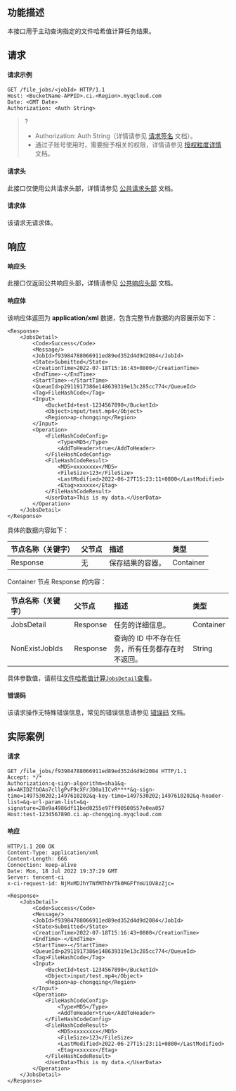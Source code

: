 ## 功能描述

本接口用于主动查询指定的文件哈希值计算任务结果。

## 请求

#### 请求示例

```shell
GET /file_jobs/<jobId> HTTP/1.1
Host: <BucketName-APPID>.ci.<Region>.myqcloud.com
Date: <GMT Date>
Authorization: <Auth String>

```

>?
> - Authorization: Auth String（详情请参见 [请求签名](https://cloud.tencent.com/document/product/436/7778) 文档）。
> - 通过子账号使用时，需要授予相关的权限，详情请参见 [授权粒度详情](https://cloud.tencent.com/document/product/460/41741) 文档。
>

#### 请求头

此接口仅使用公共请求头部，详情请参见 [公共请求头部](https://cloud.tencent.com/document/product/460/42865) 文档。

#### 请求体

该请求无请求体。


## 响应

#### 响应头

此接口仅返回公共响应头部，详情请参见 [公共响应头部](https://cloud.tencent.com/document/product/460/42866) 文档。

#### 响应体

该响应体返回为 **application/xml** 数据，包含完整节点数据的内容展示如下：

```shell
<Response>
    <JobsDetail>
        <Code>Success</Code>
        <Message/>
        <JobId>f93984788066911ed89ed352d4d9d2084</JobId>
        <State>Submitted</State>
        <CreationTime>2022-07-18T15:16:43+0800</CreationTime>
        <EndTime>-</EndTime>
        <StartTime>-</StartTime>
        <QueueId>p2911917386e148639319e13c285cc774</QueueId>
        <Tag>FileHashCode</Tag>
        <Input>
            <BucketId>test-1234567890</BucketId>
            <Object>input/test.mp4</Object>
            <Region>ap-chongqing</Region>
        </Input>
        <Operation>
            <FileHashCodeConfig>
                <Type>MD5</Type>
                <AddToHeader>true</AddToHeader>
            </FileHashCodeConfig>
            <FileHashCodeResult>
                <MD5>xxxxxxxx</MD5>
                <FileSize>123</FileSize>
                <LastModified>2022-06-27T15:23:11+0800</LastModified>
                <Etag>xxxxxx</Etag>
            </FileHashCodeResult>
            <UserData>This is my data.</UserData>
        </Operation>
    </JobsDetail>
</Response>
```

具体的数据内容如下：

| 节点名称（关键字） | 父节点 | 描述             | 类型      |
| :----------------- | :----- | :--------------- | :-------- |
| Response           | 无     | 保存结果的容器。 | Container |

Container 节点 Response 的内容：

| 节点名称（关键字） | 父节点   | 描述                                                         | 类型      |
| :----------------- | :------- | :----------------------------------------------------------- | :-------- |
| JobsDetail         | Response | 任务的详细信息。                                           | Container |
| NonExistJobIds     | Response | 查询的 ID 中不存在任务，所有任务都存在时不返回。              | String    |

具体参数值，请前往[文件哈希值计算`JobsDetail`查看]()。

#### 错误码

该请求操作无特殊错误信息，常见的错误信息请参见 [错误码](https://cloud.tencent.com/document/product/460/42867) 文档。


## 实际案例

#### 请求

```shell
GET /file_jobs/f93984788066911ed89ed352d4d9d2084 HTTP/1.1
Accept: */*
Authorization:q-sign-algorithm=sha1&q-ak=AKIDZfbOAo7cllgPvF9cXFrJD0a1ICvR****&q-sign-time=1497530202;1497610202&q-key-time=1497530202;1497610202&q-header-list=&q-url-param-list=&q-signature=28e9a4986df11bed0255e97ff90500557e0ea057
Host:test-1234567890.ci.ap-chongqing.myqcloud.com

```

#### 响应

```shell
HTTP/1.1 200 OK
Content-Type: application/xml
Content-Length: 666
Connection: keep-alive
Date: Mon, 18 Jul 2022 19:37:29 GMT
Server: tencent-ci
x-ci-request-id: NjMxMDJhYTNfMThhYTk0MGFfYmU1OV8zZjc=

<Response>
    <JobsDetail>
        <Code>Success</Code>
        <Message/>
        <JobId>f93984788066911ed89ed352d4d9d2084</JobId>
        <State>Submitted</State>
        <CreationTime>2022-07-18T15:16:43+0800</CreationTime>
        <EndTime>-</EndTime>
        <StartTime>-</StartTime>
        <QueueId>p2911917386e148639319e13c285cc774</QueueId>
        <Tag>FileHashCode</Tag>
        <Input>
            <BucketId>test-1234567890</BucketId>
            <Object>input/test.mp4</Object>
            <Region>ap-chongqing</Region>
        </Input>
        <Operation>
            <FileHashCodeConfig>
                <Type>MD5</Type>
                <AddToHeader>true</AddToHeader>
            </FileHashCodeConfig>
            <FileHashCodeResult>
                <MD5>xxxxxxxx</MD5>
                <FileSize>123</FileSize>
                <LastModified>2022-06-27T15:23:11+0800</LastModified>
                <Etag>xxxxxx</Etag>
            </FileHashCodeResult>
            <UserData>This is my data.</UserData>
        </Operation>
    </JobsDetail>
</Response>
```
